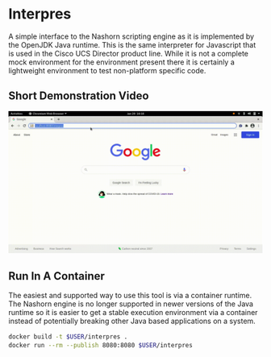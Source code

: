 # Interpres

A simple interface to the Nashorn scripting engine as it is implemented by the OpenJDK Java runtime. This is the same interpreter for Javascript that is used in the Cisco UCS Director product line. While it is not a complete mock environment for the environment present there it is certainly a lightweight environment to test non-platform specific code.

## Short Demonstration Video

![](interpres-demo-2021.gif)

## Run In A Container

The easiest and supported way to use this tool is via a container runtime. The Nashorn engine is no longer supported in newer versions of the Java runtime so it is easier to get a stable execution environment via a container instead of potentially breaking other Java based applications on a system.

```bash
docker build -t $USER/interpres .
docker run --rm --publish 8080:8080 $USER/interpres
```
